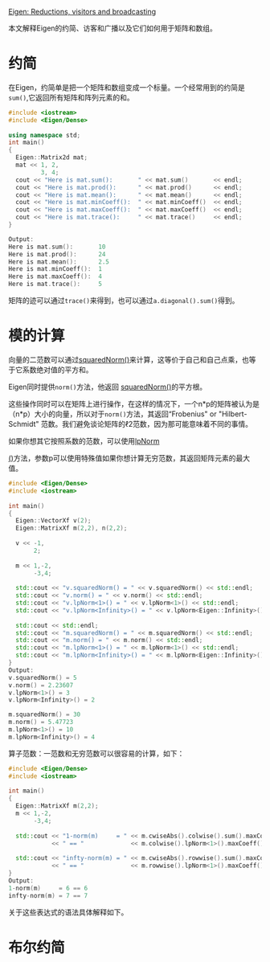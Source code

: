 [Eigen: Reductions, visitors and broadcasting](http://eigen.tuxfamily.org/dox/group__TutorialReductionsVisitorsBroadcasting.html)

本文解释Eigen的约简、访客和广播以及它们如何用于矩阵和数组。

# 约简

在Eigen，约简单是把一个矩阵和数组变成一个标量。一个经常用到的约简是`sum()`,它返回所有矩阵和阵列元素的和。

```c++
#include <iostream>
#include <Eigen/Dense>
 
using namespace std;
int main()
{
  Eigen::Matrix2d mat;
  mat << 1, 2,
         3, 4;
  cout << "Here is mat.sum():       " << mat.sum()       << endl;
  cout << "Here is mat.prod():      " << mat.prod()      << endl;
  cout << "Here is mat.mean():      " << mat.mean()      << endl;
  cout << "Here is mat.minCoeff():  " << mat.minCoeff()  << endl;
  cout << "Here is mat.maxCoeff():  " << mat.maxCoeff()  << endl;
  cout << "Here is mat.trace():     " << mat.trace()     << endl;
}

Output:
Here is mat.sum():       10
Here is mat.prod():      24
Here is mat.mean():      2.5
Here is mat.minCoeff():  1
Here is mat.maxCoeff():  4
Here is mat.trace():     5
```

矩阵的迹可以通过`trace()`来得到，也可以通过`a.diagonal().sum()`得到。

# 模的计算

向量的二范数可以通过[squaredNorm()](http://eigen.tuxfamily.org/dox/classEigen_1_1MatrixBase.html#ac8da566526419f9742a6c471bbd87e0a)来计算，这等价于自己和自己点乘，也等于它系数绝对值的平方和。

Eigen同时提供`norm()`方法，他返回 [squaredNorm()](http://eigen.tuxfamily.org/dox/classEigen_1_1MatrixBase.html#ac8da566526419f9742a6c471bbd87e0a)的平方根。

这些操作同时可以在矩阵上进行操作，在这样的情况下，一个n*p的矩阵被认为是（n\*p）大小的向量，所以对于`norm()`方法，其返回“Frobenius" or "Hilbert-Schmidt" 范数。我们避免谈论矩阵的ℓ2范数，因为那可能意味着不同的事情。

如果你想其它按照系数的范数，可以使用[lpNorm<p>()](http://eigen.tuxfamily.org/dox/classEigen_1_1MatrixBase.html#a72586ab059e889e7d2894ff227747e35)方法，参数p可以使用特殊值如果你想计算无穷范数，其返回矩阵元素的最大值。

```c++
#include <Eigen/Dense>
#include <iostream>
 
int main()
{
  Eigen::VectorXf v(2);
  Eigen::MatrixXf m(2,2), n(2,2);
  
  v << -1,
       2;
  
  m << 1,-2,
       -3,4;
 
  std::cout << "v.squaredNorm() = " << v.squaredNorm() << std::endl;
  std::cout << "v.norm() = " << v.norm() << std::endl;
  std::cout << "v.lpNorm<1>() = " << v.lpNorm<1>() << std::endl;
  std::cout << "v.lpNorm<Infinity>() = " << v.lpNorm<Eigen::Infinity>() << std::endl;
 
  std::cout << std::endl;
  std::cout << "m.squaredNorm() = " << m.squaredNorm() << std::endl;
  std::cout << "m.norm() = " << m.norm() << std::endl;
  std::cout << "m.lpNorm<1>() = " << m.lpNorm<1>() << std::endl;
  std::cout << "m.lpNorm<Infinity>() = " << m.lpNorm<Eigen::Infinity>() << std::endl;
}
Output:
v.squaredNorm() = 5
v.norm() = 2.23607
v.lpNorm<1>() = 3
v.lpNorm<Infinity>() = 2

m.squaredNorm() = 30
m.norm() = 5.47723
m.lpNorm<1>() = 10
m.lpNorm<Infinity>() = 4
```

算子范数：一范数和无穷范数可以很容易的计算，如下：

```c++
#include <Eigen/Dense>
#include <iostream>
 
int main()
{
  Eigen::MatrixXf m(2,2);
  m << 1,-2,
       -3,4;
 
  std::cout << "1-norm(m)     = " << m.cwiseAbs().colwise().sum().maxCoeff()
            << " == "             << m.colwise().lpNorm<1>().maxCoeff() << std::endl;
 
  std::cout << "infty-norm(m) = " << m.cwiseAbs().rowwise().sum().maxCoeff()
            << " == "             << m.rowwise().lpNorm<1>().maxCoeff() << std::endl;
}
Output:
1-norm(m)     = 6 == 6
infty-norm(m) = 7 == 7
```

关于这些表达式的语法具体解释如下。

# 布尔约简

